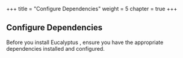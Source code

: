 +++
title = "Configure Dependencies"
weight = 5
chapter = true
+++


## Configure Dependencies
Before you install Eucalyptus , ensure you have the appropriate dependencies installed and configured.